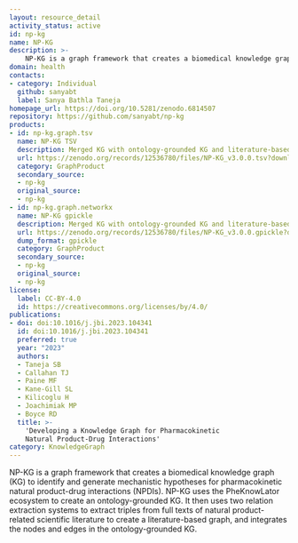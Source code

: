 ```yaml
---
layout: resource_detail
activity_status: active
id: np-kg
name: NP-KG
description: >-
    NP-KG is a graph framework that creates a biomedical knowledge graph to identify and generate mechanistic hypotheses for pharmacokinetic natural product-drug interactions (NPDIs).
domain: health
contacts:
- category: Individual
  github: sanyabt
  label: Sanya Bathla Taneja
homepage_url: https://doi.org/10.5281/zenodo.6814507
repository: https://github.com/sanyabt/np-kg
products:
- id: np-kg.graph.tsv
  name: NP-KG TSV
  description: Merged KG with ontology-grounded KG and literature-based graph as TSV file
  url: https://zenodo.org/records/12536780/files/NP-KG_v3.0.0.tsv?download=1
  category: GraphProduct
  secondary_source:
  - np-kg
  original_source:
  - np-kg
- id: np-kg.graph.networkx
  name: NP-KG gpickle
  description: Merged KG with ontology-grounded KG and literature-based graph as NetworkX multidigraph object
  url: https://zenodo.org/records/12536780/files/NP-KG_v3.0.0.gpickle?download=1
  dump_format: gpickle
  category: GraphProduct
  secondary_source:
  - np-kg
  original_source:
  - np-kg
license:
  label: CC-BY-4.0
  id: https://creativecommons.org/licenses/by/4.0/
publications:
- doi: doi:10.1016/j.jbi.2023.104341
  id: doi:10.1016/j.jbi.2023.104341
  preferred: true
  year: "2023"
  authors:
  - Taneja SB
  - Callahan TJ
  - Paine MF
  - Kane-Gill SL
  - Kilicoglu H
  - Joachimiak MP
  - Boyce RD
  title: >-
    'Developing a Knowledge Graph for Pharmacokinetic
    Natural Product-Drug Interactions'
category: KnowledgeGraph
---
```


NP-KG is a graph framework that creates a biomedical knowledge graph (KG) to identify and generate mechanistic hypotheses for pharmacokinetic natural product-drug interactions (NPDIs). NP-KG uses the PheKnowLator ecosystem to create an ontology-grounded KG. It then uses two relation extraction systems to extract triples from full texts of natural product-related scientific literature to create a literature-based graph, and integrates the nodes and edges in the ontology-grounded KG.
